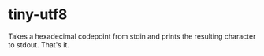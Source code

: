 tiny-utf8
=========

Takes a hexadecimal codepoint from stdin and prints the resulting character to stdout. That's it.
